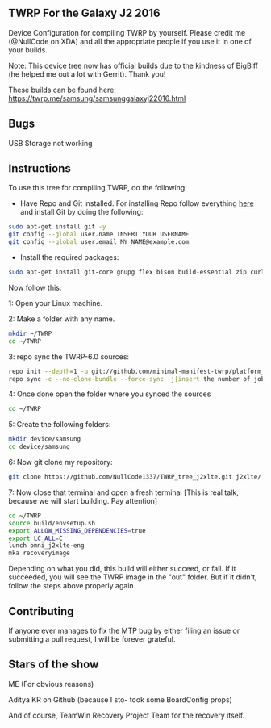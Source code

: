 ## TWRP For the Galaxy J2 2016
Device Configuration for compiling TWRP by yourself. Please credit me (@NullCode on XDA) and all the appropriate people if you use it in one of your builds. 


Note: This device tree now has official builds due to the kindness of BigBiff (he helped me out a lot with Gerrit). Thank you!


These builds can be found here: https://twrp.me/samsung/samsunggalaxyj22016.html

## Bugs
USB Storage not working 

## Instructions
To use this tree for compiling TWRP, do the following: 

* Have Repo and Git installed. For installing Repo follow everything [here](https://source.android.com/setup/develop#installing-repo) and install Git by doing the following:
```bash
sudo apt-get install git -y
git config --global user.name INSERT YOUR USERNAME
git config --global user.email MY_NAME@example.com
```
* Install the required packages:
```bash
sudo apt-get install git-core gnupg flex bison build-essential zip curl zlib1g-dev gcc-multilib g++-multilib libc6-dev-i386 lib32ncurses5-dev x11proto-core-dev libx11-dev lib32z1-dev libgl1-mesa-dev libxml2-utils xsltproc unzip fontconfig python3 python-is-python2
```

Now follow this: 

1: Open your Linux machine.

2: Make a folder with any name.
```bash
mkdir ~/TWRP
cd ~/TWRP
```
3: repo sync the TWRP-6.0 sources:
```bash
repo init --depth=1 -u git://github.com/minimal-manifest-twrp/platform_manifest_twrp_omni.git -b twrp-6.0
repo sync -c --no-clone-bundle --force-sync -j{insert the number of jobs you want}
```
4: Once done open the folder where you synced the sources
```bash
cd ~/TWRP
```
5: Create the following folders:
```bash
mkdir device/samsung
cd device/samsung
```
6: Now git clone my repository:
```bash
git clone https://github.com/NullCode1337/TWRP_tree_j2xlte.git j2xlte/
```

7: Now close that terminal and open a fresh terminal [This is real talk, because we will start building. Pay attention]
```bash
cd ~/TWRP
source build/envsetup.sh
export ALLOW_MISSING_DEPENDENCIES=true
export LC_ALL=C
lunch omni_j2xlte-eng
mka recoveryimage
```

Depending on what you did, this build will either succeed, or fail. If it succeeded, you will see the TWRP image in the "out" folder. But if it didn't, follow the steps above properly again.

## Contributing
If anyone ever manages to fix the MTP bug by either filing an issue or submitting a pull request, I will be forever grateful.

## Stars of the show
ME (For obvious reasons)


Aditya KR on Github (because I sto- took some BoardConfig props)


And of course, TeamWin Recovery Project Team for the recovery itself.
